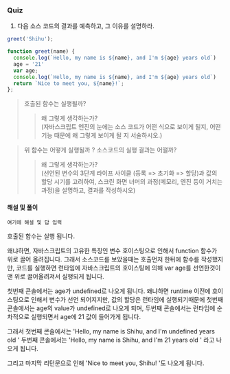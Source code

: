 ### Quiz 

1. 다음 소스 코드의 결과를 예측하고, 그 이유를 설명하라.

```js
greet('Shihu');

function greet(name) {
  console.log(`Hello, my name is ${name}, and I'm ${age} years old`)
  age = '21'
  var age;
  console.log(`Hello, my name is ${name}, and I'm ${age} years old`)
  return `Nice to meet you, ${name}!`;
};
```
> 호출된 함수는 실행될까?
>> 왜 그렇게 생각하는가? </br>
(자바스크립트 엔진의 눈에는 소스 코드가 어떤 식으로 보이게 될지, 어떤 기능 때문에 왜 그렇게 보이게 될 지 서술하시오.)

> 위 함수는 어떻게 실행될까 ? 소스코드의 실행 결과는 어떨까?
>> 왜 그렇게 생각하는가? </br>
(선언된 변수의 3단계 라이프 사이클 (등록 => 초기화 => 할당)과 값의 할당 시기를 고려하여, 스크린 화면 너머의 과정(메모리, 엔진 등이 거치는 과정)을 설명하고, 결과를 작성하시오)

#### 해설 및 풀이

```js
여기에 해설 및 답 입력
```

호출된 함수는 실행 됩니다.

왜냐하면, 자바스크립트의 고유한 특징인 변수 호이스팅으로 인해서 function 함수가 위로 끌어 올려집니다.
그래서 소스코드를 보았을때는 호출먼저 한뒤에 함수를 작성했지만, 코드를 실행하면 런타임에 자바스크립트의 호이스팅에 의해 var age를 선언한것이 맨 위로 끌어올려져서 실행되게 됩니다.

첫번째 콘솔에서는 age가 undefined로 나오게 됩니다.
왜냐하면 runtime 이전에 호이스팅으로 인해서 변수가 선언 되어지지만, 값의 할당은 런타임에 실행되기때문에 
첫번째 콘솔에서는 age의 value가 undefined로 나오게 되며, 두번째 콘솔에서는 런타임에 순차적으로 실행되면서 age에 21 값이 들어가게 됩니다.

그래서 첫번째 콘솔에서는 'Hello, my name is Shihu, and I'm undefined years old '
두번째 콘솔에서는 'Hello, my name is Shihu, and I'm 21 years old ' 라고 나오게 됩니다.

그리고 마지막 리턴문으로 인해 'Nice to meet you, Shihu! '도 나오게 됩니다.